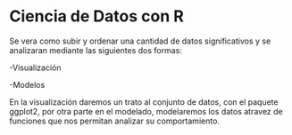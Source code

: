 
# Ciencia de Datos con R


Se vera como subir y ordenar una cantidad de datos significativos y se analizaran mediante las siguientes dos formas:

-Visualización 

-Modelos

En la visualización daremos un trato al conjunto de datos, con el paquete ggplot2, por otra parte en el modelado, modelaremos los datos atravez de funciones que nos permitan analizar su comportamiento. 
